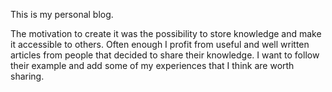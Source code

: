 This is my personal blog.

The motivation to create it was the possibility to store knowledge and make it
accessible to others. Often enough I profit from useful and well written articles
from people that decided to share their knowledge. I want to follow their example
and add some of my experiences that I think are worth sharing.
